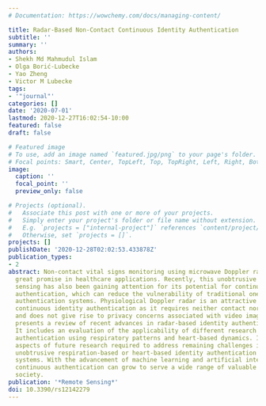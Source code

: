 ```yaml
---
# Documentation: https://wowchemy.com/docs/managing-content/

title: Radar-Based Non-Contact Continuous Identity Authentication
subtitle: ''
summary: ''
authors:
- Shekh Md Mahmudul Islam
- Olga Borić-Lubecke
- Yao Zheng
- Victor M Lubecke
tags:
- '"journal"'
categories: []
date: '2020-07-01'
lastmod: 2020-12-27T16:02:54-10:00
featured: false
draft: false

# Featured image
# To use, add an image named `featured.jpg/png` to your page's folder.
# Focal points: Smart, Center, TopLeft, Top, TopRight, Left, Right, BottomLeft, Bottom, BottomRight.
image:
  caption: ''
  focal_point: ''
  preview_only: false

# Projects (optional).
#   Associate this post with one or more of your projects.
#   Simply enter your project's folder or file name without extension.
#   E.g. `projects = ["internal-project"]` references `content/project/deep-learning/index.md`.
#   Otherwise, set `projects = []`.
projects: []
publishDate: '2020-12-28T02:02:53.433878Z'
publication_types:
- 2
abstract: Non-contact vital signs monitoring using microwave Doppler radar has shown
  great promise in healthcare applications. Recently, this unobtrusive form of physiological
  sensing has also been gaining attention for its potential for continuous identity
  authentication, which can reduce the vulnerability of traditional one-pass validation
  authentication systems. Physiological Doppler radar is an attractive approach for
  continuous identity authentication as it requires neither contact nor line-of-sight
  and does not give rise to privacy concerns associated with video imaging. This paper
  presents a review of recent advances in radar-based identity authentication systems.
  It includes an evaluation of the applicability of different research efforts in
  authentication using respiratory patterns and heart-based dynamics. It also identifies
  aspects of future research required to address remaining challenges in applying
  unobtrusive respiration-based or heart-based identity authentication to practical
  systems. With the advancement of machine learning and artificial intelligence, radar-based
  continuous authentication can grow to serve a wide range of valuable functions in
  society.
publication: '*Remote Sensing*'
doi: 10.3390/rs12142279
---
```


